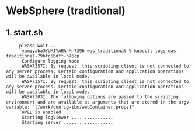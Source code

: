 # WebSphere (traditional)

## 1. start.sh
   
         please wait ...
          yumiyaha@YUMIYAHA-M-7396 was_traditional % kubectl logs was-traditional-79bfc5bdff-h76cp
          Configure logging mode
          WASX7357I: By request, this scripting client is not connected to any server process. Certain configuration and application operations will be available in local mode.
          WASX7357I: By request, this scripting client is not connected to any server process. Certain configuration and application operations will be available in local mode.
          WASX7303I: The following options are passed to the scripting environment and are available as arguments that are stored in the argv variable: "[/work/config-ibm/webContainer.props]"
          HPEL is enabled
          Starting logViewer ................
          Starting server ...................

## 
